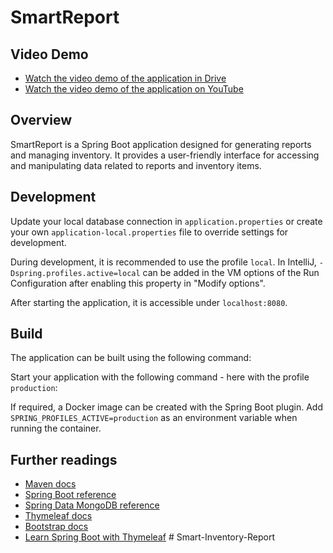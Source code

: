 # SmartReport

## Video Demo

- [Watch the video demo of the application in Drive](https://drive.google.com/file/d/1R8z4fvco77grLeyQsp2lYzOLQQatcMgC/view?usp=sharing)
- [Watch the video demo of the application on YouTube](https://www.youtube.com/watch?v=8yAbzWp9KDc)

## Overview

SmartReport is a Spring Boot application designed for generating reports and managing inventory. It provides a user-friendly interface for accessing and manipulating data related to reports and inventory items.

## Development

Update your local database connection in `application.properties` or create your own `application-local.properties` file to override settings for development.

During development, it is recommended to use the profile `local`. In IntelliJ, `-Dspring.profiles.active=local` can be added in the VM options of the Run Configuration after enabling this property in "Modify options".

After starting the application, it is accessible under `localhost:8080`.

## Build

The application can be built using the following command:


Start your application with the following command - here with the profile `production`:


If required, a Docker image can be created with the Spring Boot plugin. Add `SPRING_PROFILES_ACTIVE=production` as an environment variable when running the container.


## Further readings

- [Maven docs](https://maven.apache.org/guides/index.html)
- [Spring Boot reference](https://docs.spring.io/spring-boot/docs/current/reference/htmlsingle/)
- [Spring Data MongoDB reference](https://docs.spring.io/spring-data/mongodb/docs/current/reference/html/)
- [Thymeleaf docs](https://www.thymeleaf.org/documentation.html)
- [Bootstrap docs](https://getbootstrap.com/docs/5.3/getting-started/introduction/)
- [Learn Spring Boot with Thymeleaf](https://www.wimdeblauwe.com/books/taming-thymeleaf/)
#   S m a r t - I n v e n t o r y - R e p o r t  
 